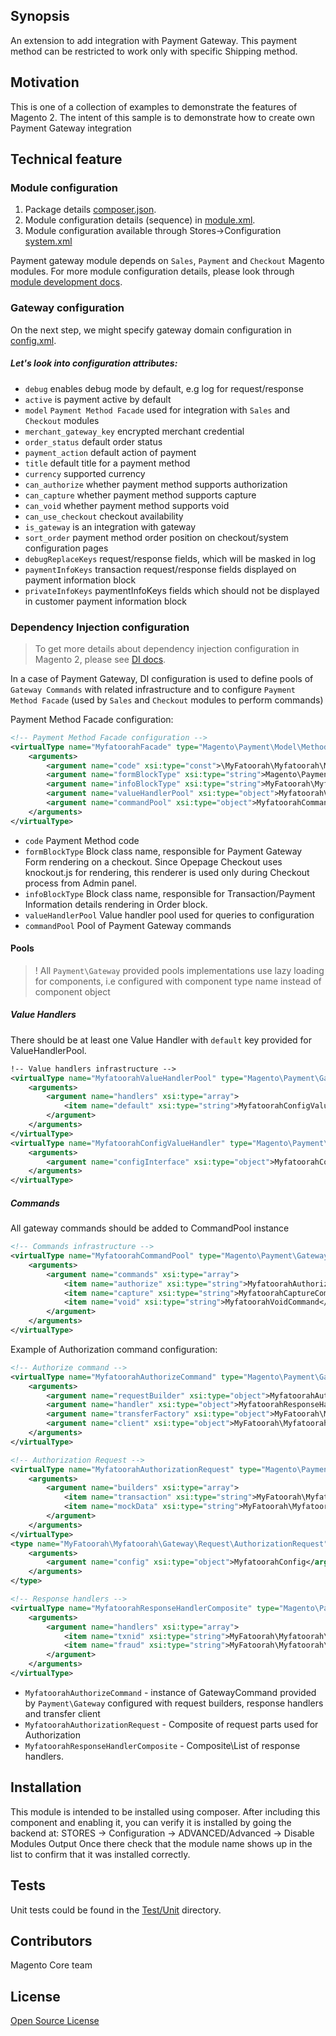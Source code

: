 ## Synopsis
An extension to add integration with Payment Gateway.
This payment method can be restricted to work only with specific Shipping method.

## Motivation
This is one of a collection of examples to demonstrate the features of Magento 2.  The intent of this sample is to demonstrate how to create own Payment Gateway integration

## Technical feature

### Module configuration
1. Package details [composer.json](composer.json).
2. Module configuration details (sequence) in [module.xml](etc/module.xml).
3. Module configuration available through Stores->Configuration [system.xml](etc/adminhtml/system.xml)

Payment gateway module depends on `Sales`, `Payment` and `Checkout` Magento modules.
For more module configuration details, please look through [module development docs](http://devdocs.magento.com/guides/v2.0/extension-dev-guide/module-load-order.html).

### Gateway configuration
On the next step, we might specify gateway domain configuration in [config.xml](etc/config.xml).

##### Let's look into configuration attributes:
 * <code>debug</code> enables debug mode by default, e.g log for request/response
 * <code>active</code> is payment active by default
 * <code>model</code> `Payment Method Facade` used for integration with `Sales` and `Checkout` modules
 * <code>merchant_gateway_key</code> encrypted merchant credential
 * <code>order_status</code> default order status
 * <code>payment_action</code> default action of payment
 * <code>title</code> default title for a payment method
 * <code>currency</code> supported currency
 * <code>can_authorize</code> whether payment method supports authorization
 * <code>can_capture</code> whether payment method supports capture
 * <code>can_void</code> whether payment method supports void
 * <code>can_use_checkout</code> checkout availability
 * <code>is_gateway</code> is an integration with gateway
 * <code>sort_order</code> payment method order position on checkout/system configuration pages
 * <code>debugReplaceKeys</code> request/response fields, which will be masked in log
 * <code>paymentInfoKeys</code> transaction request/response fields displayed on payment information block
 * <code>privateInfoKeys</code> paymentInfoKeys fields which should not be displayed in customer payment information block

### Dependency Injection configuration
> To get more details about dependency injection configuration in Magento 2, please see [DI docs](http://devdocs.magento.com/guides/v2.0/extension-dev-guide/depend-inj.html).

In a case of Payment Gateway, DI configuration is used to define pools of `Gateway Commands` with related infrastructure and to configure `Payment Method Facade` (used by `Sales` and `Checkout` modules to perform commands)

Payment Method Facade configuration:
```xml
<!-- Payment Method Facade configuration -->
<virtualType name="MyfatoorahFacade" type="Magento\Payment\Model\Method\Adapter">
    <arguments>
        <argument name="code" xsi:type="const">\MyFatoorah\Myfatoorah\Model\Ui\ConfigProvider::CODE</argument>
        <argument name="formBlockType" xsi:type="string">Magento\Payment\Block\Form</argument>
        <argument name="infoBlockType" xsi:type="string">MyFatoorah\Myfatoorah\Block\Info</argument>
        <argument name="valueHandlerPool" xsi:type="object">MyfatoorahValueHandlerPool</argument>
        <argument name="commandPool" xsi:type="object">MyfatoorahCommandPool</argument>
    </arguments>
</virtualType>
```
 * <code>code</code> Payment Method code
 * <code>formBlockType</code> Block class name, responsible for Payment Gateway Form rendering on a checkout.
  Since Opepage Checkout uses knockout.js for rendering, this renderer is used only during Checkout process from Admin panel.
 * <code>infoBlockType</code> Block class name, responsible for Transaction/Payment Information details rendering in Order block.
 * <code>valueHandlerPool</code> Value handler pool used for queries to configuration
 * <code>commandPool</code> Pool of Payment Gateway commands


#### Pools
> ! All `Payment\Gateway` provided pools implementations use lazy loading for components, i.e configured with component type name instead of component object

##### Value Handlers
There should be at least one Value Handler with `default` key provided for ValueHandlerPool.

```xml
!-- Value handlers infrastructure -->
<virtualType name="MyfatoorahValueHandlerPool" type="Magento\Payment\Gateway\Config\ValueHandlerPool">
    <arguments>
        <argument name="handlers" xsi:type="array">
            <item name="default" xsi:type="string">MyfatoorahConfigValueHandler</item>
        </argument>
    </arguments>
</virtualType>
<virtualType name="MyfatoorahConfigValueHandler" type="Magento\Payment\Gateway\Config\ConfigValueHandler">
    <arguments>
        <argument name="configInterface" xsi:type="object">MyfatoorahConfig</argument>
    </arguments>
</virtualType>
```

##### Commands
All gateway commands should be added to CommandPool instance
```xml
<!-- Commands infrastructure -->
<virtualType name="MyfatoorahCommandPool" type="Magento\Payment\Gateway\Command\CommandPool">
    <arguments>
        <argument name="commands" xsi:type="array">
            <item name="authorize" xsi:type="string">MyfatoorahAuthorizeCommand</item>
            <item name="capture" xsi:type="string">MyfatoorahCaptureCommand</item>
            <item name="void" xsi:type="string">MyfatoorahVoidCommand</item>
        </argument>
    </arguments>
</virtualType>
```

Example of Authorization command configuration:
```xml
<!-- Authorize command -->
<virtualType name="MyfatoorahAuthorizeCommand" type="Magento\Payment\Gateway\Command\GatewayCommand">
    <arguments>
        <argument name="requestBuilder" xsi:type="object">MyfatoorahAuthorizationRequest</argument>
        <argument name="handler" xsi:type="object">MyfatoorahResponseHandlerComposite</argument>
        <argument name="transferFactory" xsi:type="object">MyFatoorah\Myfatoorah\Gateway\Http\TransferFactory</argument>
        <argument name="client" xsi:type="object">MyFatoorah\Myfatoorah\Gateway\Http\Client\ClientMock</argument>
    </arguments>
</virtualType>

<!-- Authorization Request -->
<virtualType name="MyfatoorahAuthorizationRequest" type="Magento\Payment\Gateway\Request\BuilderComposite">
    <arguments>
        <argument name="builders" xsi:type="array">
            <item name="transaction" xsi:type="string">MyFatoorah\Myfatoorah\Gateway\Request\AuthorizationRequest</item>
            <item name="mockData" xsi:type="string">MyFatoorah\Myfatoorah\Gateway\Request\MockDataRequest</item>
        </argument>
    </arguments>
</virtualType>
<type name="MyFatoorah\Myfatoorah\Gateway\Request\AuthorizationRequest">
    <arguments>
        <argument name="config" xsi:type="object">MyfatoorahConfig</argument>
    </arguments>
</type>

<!-- Response handlers -->
<virtualType name="MyfatoorahResponseHandlerComposite" type="Magento\Payment\Gateway\Response\HandlerChain">
    <arguments>
        <argument name="handlers" xsi:type="array">
            <item name="txnid" xsi:type="string">MyFatoorah\Myfatoorah\Gateway\Response\TxnIdHandler</item>
            <item name="fraud" xsi:type="string">MyFatoorah\Myfatoorah\Gateway\Response\FraudHandler</item>
        </argument>
    </arguments>
</virtualType>
```
* `MyfatoorahAuthorizeCommand` - instance of GatewayCommand provided by `Payment\Gateway` configured with request builders, response handlers and transfer client
* `MyfatoorahAuthorizationRequest` - Composite of request parts used for Authorization
* `MyfatoorahResponseHandlerComposite` - Composite\List of response handlers.

## Installation
This module is intended to be installed using composer.  After including this component and enabling it, you can verify it is installed by going the backend at:
STORES -> Configuration -> ADVANCED/Advanced ->  Disable Modules Output
Once there check that the module name shows up in the list to confirm that it was installed correctly.

## Tests
Unit tests could be found in the [Test/Unit](Test/Unit) directory.

## Contributors
Magento Core team

## License
[Open Source License](LICENSE.txt)